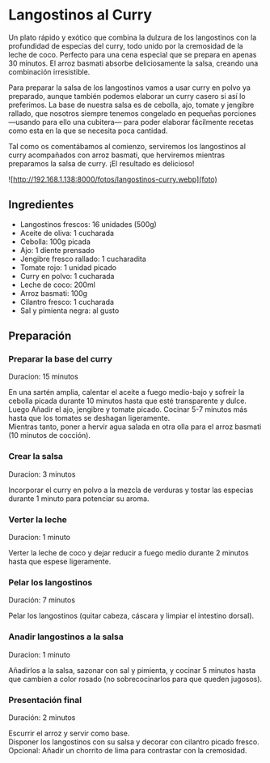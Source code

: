 # Langostinos al Curry

Un plato rápido y exótico que combina la dulzura de los langostinos con la profundidad de especias del curry, todo unido por la cremosidad de la leche de coco. Perfecto para una cena especial que se prepara en apenas 30 minutos. El arroz basmati absorbe deliciosamente la salsa, creando una combinación irresistible.

Para preparar la salsa de los langostinos vamos a usar curry en polvo ya preparado, aunque también podemos elaborar un curry casero si así lo preferimos. La base de nuestra salsa es de cebolla, ajo, tomate y jengibre rallado, que nosotros siempre tenemos congelado en pequeñas porciones —usando para ello una cubitera— para poder elaborar fácilmente recetas como esta en la que se necesita poca cantidad.

Tal como os comentábamos al comienzo, serviremos los langostinos al curry acompañados con arroz basmati, que herviremos mientras preparamos la salsa de curry. ¡El resultado es delicioso!

![http://192.168.1.138:8000/fotos/langostinos-curry.webp](foto)

## Ingredientes

* Langostinos frescos: 16 unidades (500g)  
* Aceite de oliva: 1 cucharada  
* Cebolla: 100g picada  
* Ajo: 1 diente prensado  
* Jengibre fresco rallado: 1 cucharadita  
* Tomate rojo: 1 unidad picado  
* Curry en polvo: 1 cucharada  
* Leche de coco: 200ml  
* Arroz basmati: 100g  
* Cilantro fresco: 1 cucharada  
* Sal y pimienta negra: al gusto  

## Preparación  

### Preparar la base del curry  

Duracion: 15 minutos  

En una sartén amplia, calentar el aceite a fuego medio-bajo y sofreír la cebolla picada durante 10 minutos hasta que esté transparente y dulce.  
Luego Añadir el ajo, jengibre y tomate picado. Cocinar 5-7 minutos más hasta que los tomates se deshagan ligeramente.  
Mientras tanto, poner a hervir agua salada en otra olla para el arroz basmati (10 minutos de cocción).  

### Crear la salsa  

Duracion: 3 minutos  

Incorporar el curry en polvo a la mezcla de verduras y tostar las especias
durante 1 minuto para potenciar su aroma.  

### Verter la leche

Duracion: 1 minuto

Verter la leche de coco y dejar reducir a fuego medio durante 2 minutos hasta
que espese ligeramente.  

### Pelar los langostinos

Duración: 7 minutos  

Pelar los langostinos (quitar cabeza, cáscara y limpiar el intestino dorsal).  

### Anadir langostinos a la salsa

Duracion: 1 minuto

Añadirlos a la salsa, sazonar con sal y pimienta, y cocinar 5 minutos hasta que
cambien a color rosado (no sobrecocinarlos para que queden jugosos).  

### Presentación final  

Duración: 2 minutos  

Escurrir el arroz y servir como base.  
Disponer los langostinos con su salsa y decorar con cilantro picado fresco.  
Opcional: Añadir un chorrito de lima para contrastar con la cremosidad.  
